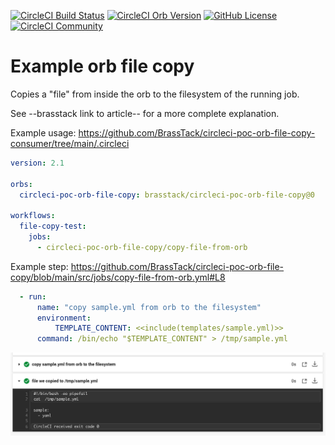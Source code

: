 
[![CircleCI Build Status](https://circleci.com/gh/BrassTack/circleci-poc-orb-file-copy.svg?style=shield "CircleCI Build Status")](https://circleci.com/gh/BrassTack/circleci-poc-orb-file-copy) [![CircleCI Orb Version](https://badges.circleci.com/orbs/brasstack/circleci-poc-orb-file-copy.svg)](https://circleci.com/orbs/registry/orb/brasstack/circleci-poc-orb-file-copy) [![GitHub License](https://img.shields.io/badge/license-MIT-lightgrey.svg)](https://raw.githubusercontent.com/BrassTack/circleci-poc-orb-file-copy/master/LICENSE) [![CircleCI Community](https://img.shields.io/badge/community-CircleCI%20Discuss-343434.svg)](https://discuss.circleci.com/c/ecosystem/orbs)


# Example orb file copy

Copies a "file" from inside the orb to the filesystem of the running job.

See --brasstack link to article-- for a more complete explanation.

Example usage: https://github.com/BrassTack/circleci-poc-orb-file-copy-consumer/tree/main/.circleci

```yaml
version: 2.1

orbs:
  circleci-poc-orb-file-copy: brasstack/circleci-poc-orb-file-copy@0

workflows:
  file-copy-test:
    jobs:
      - circleci-poc-orb-file-copy/copy-file-from-orb
```

Example step: https://github.com/BrassTack/circleci-poc-orb-file-copy/blob/main/src/jobs/copy-file-from-orb.yml#L8

```yaml
  - run:
      name: "copy sample.yml from orb to the filesystem"
      environment:
          TEMPLATE_CONTENT: <<include(templates/sample.yml)>>
      command: /bin/echo "$TEMPLATE_CONTENT" > /tmp/sample.yml
```

![example screenshot](/circleci-orb-file-copy-example.png)

